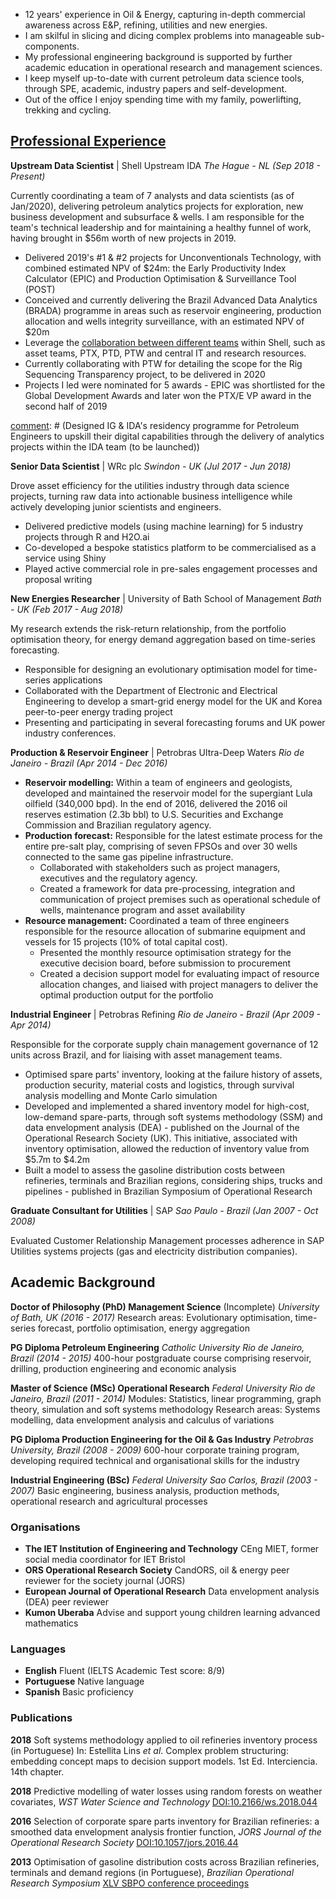 - 12 years' experience in Oil & Energy, capturing in-depth commercial awareness across E&P, refining, utilities and new energies.
- I am skilful in slicing and dicing complex problems into manageable sub-components.
- My professional engineering background is supported by further academic education in operational research and management sciences.
- I keep myself up-to-date with current petroleum data science tools, through SPE, academic, industry papers and self-development.
- Out of the office I enjoy spending time with my family, powerlifting, trekking and cycling.

[comment]: # (I am skilful in slicing and communicating complex problems into modularised sub-components)
[comment]: # (decision scientist)
[comment]: # (designing analytics solutions and supporting colleagues translate mathematics into engineering and management language.)


## [Professional Experience](https://www.linkedin.com/in/efs-alvarenga/)
__Upstream Data Scientist__ | Shell Upstream IDA
 _The Hague - NL (Sep 2018 - Present)_

Currently coordinating a team of 7 analysts and data scientists (as of Jan/2020), delivering petroleum analytics projects for exploration, new business development and subsurface & wells. I am responsible for the team's technical leadership and for maintaining a healthy funnel of work, having brought in $56m worth of new projects in 2019.
- Delivered 2019's #1 & #2 projects for Unconventionals Technology, with combined estimated NPV of $24m: the Early Productivity Index Calculator (EPIC) and Production Optimisation & Surveillance Tool (POST)
- Conceived and currently delivering the Brazil Advanced Data Analytics (BRADA) programme in areas such as reservoir engineering, production allocation and wells integrity surveillance, with an estimated NPV of $20m
- Leverage the [collaboration between different teams](https://headlinesuk.foleon.com/shell-ai/shellai2019report/upstream-analytics/) within Shell, such as asset teams, PTX, PTD, PTW and central IT and research resources.
- Currently collaborating with PTW for detailing the scope for the Rig Sequencing Transparency project, to be delivered in 2020
- Projects I led were nominated for 5 awards - EPIC was shortlisted for the Global Development Awards and later won the PTX/E VP award in the second half of 2019

[comment]: # (Elf)
[comment]: # (Collaboration with R&D)
[comment]: # (Designed IG & IDA's residency programme for Petroleum Engineers to upskill their digital capabilities through the delivery of analytics projects within the IDA team (to be launched))


__Senior Data Scientist__ | WRc plc
_Swindon - UK  (Jul 2017 - Jun 2018)_

Drove asset efficiency for the utilities industry through data science projects, turning raw data into actionable business intelligence while actively developing junior scientists and engineers.
- Delivered predictive models (using machine learning) for 5 industry projects through R and H2O.ai
- Co-developed a bespoke statistics platform to be commercialised as a service using Shiny
- Played active commercial role in pre-sales engagement processes and proposal writing

[comment]: # (Leaded data analytics training cohorts for the Environment Agency, Southern Water and DNV GL)
[comment]: # (Supported analysts' development through on-the-job technical coaching)
[comment]: # (Standardised data visualisations by developing an internal R package for graphics)
[comment]: # (Provided guidance on academic publishing of innovative data science models applied to utilities)
[comment]: # (responsible for project scoping)
[comment]: # (leakage, water quality asset resilience, investment optimisation)


__New Energies Researcher__ | University of Bath School of Management
_Bath - UK (Feb 2017 - Aug 2018)_

My research extends the risk-return relationship, from the portfolio optimisation theory, for energy demand aggregation based on time-series forecasting.
- Responsible for designing an evolutionary optimisation model for time-series applications
- Collaborated with the Department of Electronic and Electrical Engineering to develop a smart-grid energy model for the UK and Korea peer-to-peer energy trading project
- Presenting and participating in several forecasting forums and UK power industry conferences.

[comment]: # (I hypothesise that a portfolio of customers, chosen through maximising the forecast accuracy, would be an ideal trading object within a peer-to-peer energy marketplace)

__Production & Reservoir Engineer__ | Petrobras Ultra-Deep Waters
_Rio de Janeiro - Brazil (Apr 2014 - Dec 2016)_

- **Reservoir modelling:** Within a team of engineers and geologists, developed and maintained the reservoir model for the supergiant Lula oilfield (340,000 bpd). In the end of 2016, delivered the 2016 oil reserves estimation (2.3b bbl) to U.S. Securities and Exchange Commission and Brazilian regulatory agency.
- **Production forecast:** Responsible for the latest estimate process for the entire pre-salt play, comprising of seven FPSOs and over 30 wells connected to the same gas pipeline infrastructure.
    - Collaborated with stakeholders such as project managers, executives and the regulatory agency.
    - Created a framework for data pre-processing, integration and communication of project premises such as operational schedule of wells, maintenance program and asset availability
- **Resource management:** Coordinated a team of three engineers responsible for the resource allocation of submarine equipment and vessels for 15 projects (10% of total capital cost).
    - Presented the monthly resource optimisation strategy for the executive decision board, before submission to procurement
    - Created a decision support model for evaluating impact of resource allocation changes, and liaised with project managers to deliver the optimal production output for the portfolio

[comment]: # (Programmed the activity of eight vessels in an in-house scheduling platform, connecting 25 ultra-deep wells in 2015, and reducing the average idle time in 5%.)
[comment]: # (Assessed the risk of different production estimations for the decision-making process using Excel @Risk)
[comment]: # (This model supported strategic decision making, production forecasting and investment optimisation)
[comment]: # (Designed a machine learning oil/water permeability model implementing clustering and classification algorithms)

__Industrial Engineer__ | Petrobras Refining
_Rio de Janeiro - Brazil (Apr 2009 - Apr 2014)_

Responsible for the corporate supply chain management governance of 12 units across Brazil, and for liaising with asset management teams.
- Optimised spare parts' inventory, looking at the failure history of assets, production security, material costs and logistics, through survival analysis modelling and Monte Carlo simulation
- Developed and implemented a shared inventory model for high-cost, low-demand spare-parts, through soft systems methodology (SSM) and data envelopment analysis (DEA) - published on the Journal of the Operational Research Society (UK). This initiative, associated with inventory optimisation, allowed the reduction of inventory value from $5.7m to $4.2m
- Built a model to assess the gasoline distribution costs between refineries, terminals and Brazilian regions, considering ships, trucks and pipelines - published in Brazilian Symposium of Operational Research

[comment]: # (Liaised with maintenance, reliability and engineering teams to develop the first version of the Predictive Maintenance Supply Planning Standard for Petrobras Refining Division, supporting 12 refineries)
[comment]: # (Responsible for the supply chain dashboard for the refinery system, using SAP ERP and BI data)
[comment]: # (Designed inventory outsourcing contracts for 6 refineries)
[comment]: # (Member of the refining inventory demobilisation team, negotiating the return of USD 16 million in stock value of unused spare-parts to suppliers)
[comment]: # (Evaluated the supply chain management compliance in 6 refineries, comparing them to Petrobras benchmarks in inventory control, procurement and maintenance integration)
[comment]: # (Responsible for materials supply planning of scheduled maintenance shortages, integrating with Asset Management processes.)
[comment]: # (Designed performance KPIs for material planning and overplus requests for large maintenance projects)
[comment]: # (Developed the first version of the Predictive Maintenance Supply Planning Standard for Petrobras Refining Division, supporting 12 refineries)
[comment]: # (Liaised with maintenance, reliability and engineering teams to deliver the supply chain plan for units’ routine maintenance data mining SAP reports to feed a survival analysis model on Weibul++)
[comment]: # (Experienced in materials procurement management for two large maintenance projects - USD 25 million, each and one revamp project - USD 100 million)


__Graduate Consultant for Utilities__ | SAP
_Sao Paulo - Brazil (Jan 2007 - Oct 2008)_

Evaluated Customer Relationship Management processes adherence in SAP Utilities systems projects (gas and electricity distribution companies).

[comment]: # (Supported pre-sales teams for consumer products and beverages industries)
[comment]: # (Responsible for assessing the implementation practices at SAP projects for Brazilian gas and energy distribution companies, such as Neoenergia, CPFL and Comgas.)
[comment]: # (This task involved a lot of experience exchange with SAP Germany and Latin America employees, alongside defining the best implementation techniques that would comply with the process required by the customers. I had the opportunity to define the data communication strategy from the CRM module to the central SAP module, regarding utilities customer databases.)
[comment]: # (Supported commercial teams for consumer products and beverages industries, such as Coca-Cola, Schincariol, Johnson & Johnson and Fast Shop.)


## Academic Background
__Doctor of Philosophy (PhD) Management Science__ (Incomplete)
_University of Bath, UK (2016 - 2017)_
Research areas: Evolutionary optimisation, time-series forecast, portfolio optimisation, energy aggregation

__PG Diploma Petroleum Engineering__
_Catholic University Rio de Janeiro, Brazil (2014 - 2015)_
400-hour postgraduate course comprising reservoir, drilling, production engineering and economic analysis

__Master of Science (MSc) Operational Research__
_Federal University Rio de Janeiro, Brazil (2011 - 2014)_
Modules: Statistics, linear programming, graph theory, simulation and soft systems methodology
Research areas: Systems modelling, data envelopment analysis and calculus of variations

__PG Diploma Production Engineering for the Oil & Gas Industry__
_Petrobras University, Brazil (2008 - 2009)_
600-hour corporate training program, developing required technical and organisational skills for the industry

__Industrial Engineering (BSc)__
_Federal University Sao Carlos, Brazil (2003 - 2007)_
Basic engineering, business analysis, production methods, operational research and agricultural processes

### Organisations
- **The IET Institution of Engineering and Technology** CEng MIET, former social media coordinator for IET Bristol
- **ORS Operational Research Society** CandORS, oil & energy peer reviewer for the society journal (JORS)
- **European Journal of Operational Research** Data envelopment analysis (DEA) peer reviewer
- **Kumon Uberaba** Advise and support young children learning advanced mathematics

[comment]: # (**SPE Society of Petroleum Engineers**   Volunteer translator and career pathways advisor)

### Languages
- **English** Fluent (IELTS Academic Test score: 8/9)
- **Portuguese** Native language
- **Spanish** Basic proficiency

### Publications
**2018** Soft systems methodology applied to oil refineries inventory process (in Portuguese) In: Estellita Lins *et al*. Complex problem structuring: embedding concept maps to decision support models. 1st Ed. Interciencia. 14th chapter.

**2018** Predictive modelling of water losses using random forests on weather covariates, *WST Water Science and Technology* [DOI:10.2166/ws.2018.044](http://ws.iwaponline.com/content/early/2018/03/16/ws.2018.044)

**2016** Selection of corporate spare parts inventory for Brazilian refineries: a smoothed data envelopment analysis frontier function, *JORS Journal of the Operational Research Society* [DOI:10.1057/jors.2016.44](https://www.tandfonline.com/doi/abs/10.1057/jors.2016.44?journalCode=tjor20)

**2013** Optimisation of gasoline distribution costs across Brazilian refineries, terminals and demand regions (in Portuguese), *Brazilian Operational Research Symposium*  [XLV SBPO conference proceedings](http://www.din.uem.br/~ademir/sbpo/sbpo2013/pdf/arq0181.pdf)
